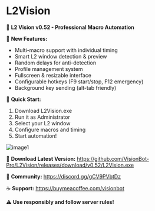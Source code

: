 # L2Vision
🏰 **L2 Vision v0.52 - Professional Macro Automation**

🎯 **New Features:**
- Multi-macro support with individual timing
- Smart L2 window detection & preview
- Random delays for anti-detection
- Profile management system
- Fullscreen & resizable interface
- Configurable hotkeys (F9 start/stop, F12 emergency)
- Background key sending (alt-tab friendly)

🚀 **Quick Start:**
1. Download L2Vision.exe
2. Run it as Administrator
3. Select your L2 window
4. Configure macros and timing
5. Start automation!


![image1](https://github.com/user-attachments/assets/fdce67ba-0201-4df8-8283-eb9138648218)


   
🔗 **Download Latest Version:** https://github.com/VisionBot-Pro/L2Vision/releases/download/v0.52/L2Vision.exe

💬 **Community:** https://discord.gg/gCV9PVbtDz

☕ **Support:** https://buymeacoffee.com/visionbot

⚠️ **Use responsibly and follow server rules!**

